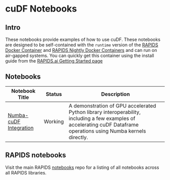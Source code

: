 # cuDF Notebooks
## Intro
These notebooks provide examples of how to use cuDF.  These notebooks are designed to be self-contained with the `runtime` version of the [RAPIDS Docker Container](https://hub.docker.com/r/rapidsai/rapidsai/) and [RAPIDS Nightly Docker Containers](https://hub.docker.com/r/rapidsai/rapidsai-nightly) and can run on air-gapped systems.  You can quickly get this container using the install guide from the [RAPIDS.ai Getting Started page](https://rapids.ai/start.html#get-rapids)

## Notebooks
Notebook Title | Status | Description     
--- | --- | ---                                                                                                                                                                                           
[Numba-cuDF Integration](notebooks_numba_cuDF_integration.ipynb) | Working | A demonstration of GPU accelerated Python library interoperability, including a few examples of accelerating cuDF Dataframe operations using Numba kernels directly.

## RAPIDS notebooks
Visit the main RAPIDS [notebooks](https://github.com/rapidsai/notebooks) repo for a listing of all notebooks across all RAPIDS libraries.
